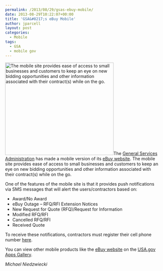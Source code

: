 ```yaml
---
permalink: /2013/08/29/gsas-ebuy-mobile/
date: 2013-08-29T10:22:07+00:00
title: 'GSA&#8217;s eBuy Mobile'
author: jparcell
layout: post
categories:
  - Mobile
tags:
  - GSA
  - mobile gov
---
```


[<img class="alignright size-thumbnail wp-image-120892" title="Ebuy screenshot" src="https://s3.amazonaws.com/sitesusa/wp-content/uploads/sites/212/2013/08/eBuy-pic-352x300.jpg" alt="The mobile site provides ease of access to small businesses and customers to keep an eye on new bidding opportunities and other  information associated with their contract(s) while on the go." width="352" height="300" />](https://s3.amazonaws.com/sitesusa/wp-content/uploads/sites/212/2013/08/eBuy-pic.jpg)The [General Services Administration](http://www.gsa.gov/portal/category/100000?utm_source=OCM&utm_medium=print-radio&utm_term=&utm_campaign=shortcuts) has made a mobile version of its [eBuy website](https://www.ebuy.gsa.gov/mobile/login). The mobile site provides ease of access to small businesses and customers to keep an eye on new bidding opportunities and other  information associated with their contract(s) while on the go.

One of the features of the mobile site is that it provides push notifications via SMS messages that will alert the users/contractors based on:

  * Award/No Award
  * eBuy Outage – RFQ/RFI Extension Notices
  * New Request for Quote (RFQ)/Request for Information
  * Modified RFQ/RFI
  * Cancelled RFQ/RFI
  * Received Quote

To receive these notifications, contractors must register their cell phone number [here](https://www.ebuy.gsa.gov/advantage/ebuy/start_page.do).

You can view other mobile products like the [eBuy website](https://www.ebuy.gsa.gov/mobile/login) on the [USA.gov Apps Gallery](http://apps.usa.gov/).

_Michael Niedzwiecki_